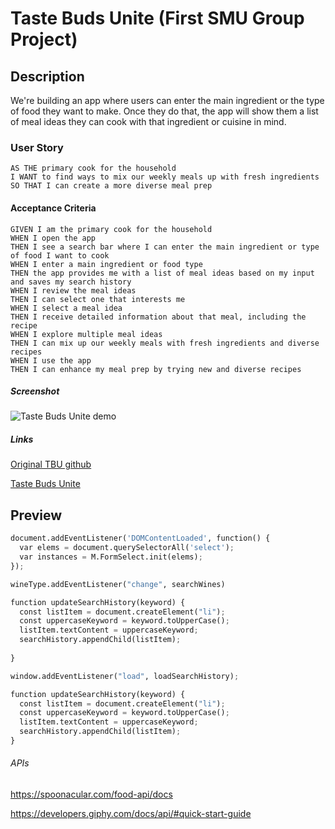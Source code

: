 # Taste Buds Unite (First SMU Group Project)

## Description

We're building an app where users can enter the main ingredient or the type of food they want to make. Once they do that, the app will show them a list of meal ideas they can cook with that ingredient or cuisine in mind.

### User Story

```
AS THE primary cook for the household
I WANT to find ways to mix our weekly meals up with fresh ingredients
SO THAT I can create a more diverse meal prep
```

#### Acceptance Criteria

```
GIVEN I am the primary cook for the household
WHEN I open the app
THEN I see a search bar where I can enter the main ingredient or type of food I want to cook
WHEN I enter a main ingredient or food type
THEN the app provides me with a list of meal ideas based on my input and saves my search history
WHEN I review the meal ideas
THEN I can select one that interests me
WHEN I select a meal idea
THEN I receive detailed information about that meal, including the recipe
WHEN I explore multiple meal ideas
THEN I can mix up our weekly meals with fresh ingredients and diverse recipes
WHEN I use the app
THEN I can enhance my meal prep by trying new and diverse recipes
```
##### Screenshot
![Taste Buds Unite demo](https://user-images.githubusercontent.com/143395836/277847750-3ba6aa99-b7e5-4ec9-bd2c-733c2f910f8f.png)
##### Links

[Original TBU github](https://github.com/tishaanderson/Group-Project)

[Taste Buds Unite](https://tishaanderson.github.io/TasteBudsUnite/)


## Preview

```python
document.addEventListener('DOMContentLoaded', function() {
  var elems = document.querySelectorAll('select');
  var instances = M.FormSelect.init(elems);
});

wineType.addEventListener("change", searchWines)

function updateSearchHistory(keyword) {
  const listItem = document.createElement("li");
  const uppercaseKeyword = keyword.toUpperCase();
  listItem.textContent = uppercaseKeyword;
  searchHistory.appendChild(listItem);
  
}

window.addEventListener("load", loadSearchHistory);

function updateSearchHistory(keyword) {
  const listItem = document.createElement("li");
  const uppercaseKeyword = keyword.toUpperCase();
  listItem.textContent = uppercaseKeyword;
  searchHistory.appendChild(listItem);
}
```
###### APIs

https://spoonacular.com/food-api/docs

https://developers.giphy.com/docs/api/#quick-start-guide




